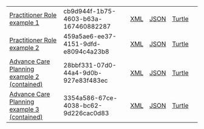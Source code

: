 
<table class="list" width="100%">
             <tr>
                <td><a href="PractitionerRole-cb9d944f-1b75-4603-b63a-167460882287.html">Practitioner Role example 1</a></td>
                <td>cb9d944f-1b75-4603-b63a-167460882287</td>
                <td><a href="PractitionerRole-cb9d944f-1b75-4603-b63a-167460882287.xml.html">XML</a></td>
                <td><a href="PractitionerRole-cb9d944f-1b75-4603-b63a-167460882287.json.html">JSON</a></td>
                <td><a href="PractitionerRole-cb9d944f-1b75-4603-b63a-167460882287.ttl.html">Turtle</a></td>
                <td></td>
            </tr>
            <tr>
                <td><a href="PractitionerRole-459a5ae6-ee37-4151-9dfd-e8094c4a23b8.html">Practitioner Role example 2</a></td>
                <td>459a5ae6-ee37-4151-9dfd-e8094c4a23b8</td>
                <td><a href="PractitionerRole-459a5ae6-ee37-4151-9dfd-e8094c4a23b8.xml.html">XML</a></td>
                <td><a href="PractitionerRole-459a5ae6-ee37-4151-9dfd-e8094c4a23b8.json.html">JSON</a></td>
                <td><a href="PractitionerRole-459a5ae6-ee37-4151-9dfd-e8094c4a23b8.ttl.html">Turtle</a></td>
                <td></td>
            </tr>
            <tr>
                <td><a href="Composition-28bbf331-07d0-44a4-9d0b-927e83f483ec.html">Advance Care Planning example 2 (contained)</a></td>
                <td>28bbf331-07d0-44a4-9d0b-927e83f483ec</td>
                <td><a href="Composition-28bbf331-07d0-44a4-9d0b-927e83f483ec.xml.html">XML</a></td>
                <td><a href="Composition-28bbf331-07d0-44a4-9d0b-927e83f483ec.json.html">JSON</a></td>
                <td><a href="Composition-28bbf331-07d0-44a4-9d0b-927e83f483ec.ttl.html">Turtle</a></td>
                <td></td>
            </tr>
            <tr>
                <td><a href="Composition-3354a586-67ce-4038-bc62-9d226cac0d83.html">Advance Care Planning example 3 (contained)</a></td>
                <td>3354a586-67ce-4038-bc62-9d226cac0d83</td>
                <td><a href="Composition-3354a586-67ce-4038-bc62-9d226cac0d83.xml.html">XML</a></td>
                <td><a href="Composition-3354a586-67ce-4038-bc62-9d226cac0d83.json.html">JSON</a></td>
                <td><a href="Composition-3354a586-67ce-4038-bc62-9d226cac0d83.ttl.html">Turtle</a></td>
                <td></td>
            </tr>
 </table>
